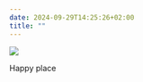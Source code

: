 ```yaml
---
date: 2024-09-29T14:25:26+02:00
title: ""
---
```

![](/img/photos/2024-09-29-14-25-18.jpeg)

Happy place